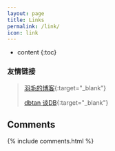 ```yaml
---
layout: page
title: Links
permalink: /link/
icon: link
---
```


* content
{:toc}

### 友情链接

>
> [羽毛的博客](http://wr4javaee.github.io/){:target="_blank"}
>
> [dbtan 谈DB](https://dbtan.com/){:target="_blank"}
>


## Comments

{% include comments.html %}
